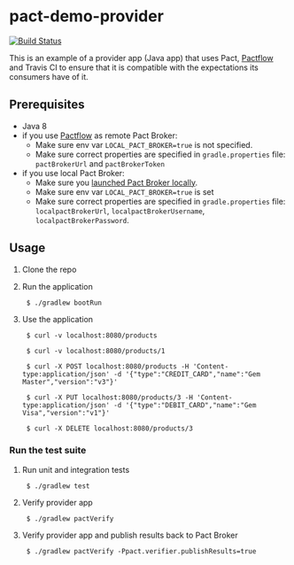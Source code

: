 # pact-demo-provider

[![Build Status](https://travis-ci.com/shilgam/pact-demo-provider.svg?branch=master)](https://travis-ci.com/shilgam/pact-demo-provider)

This is an example of a provider app (Java app) that uses Pact, [Pactflow](https://pactflow.io) and Travis CI to ensure that it is compatible with the expectations its consumers have of it.

## Prerequisites
* Java 8
* if you use [Pactflow](https://pactflow.io) as remote Pact Broker:
    - Make sure env var `LOCAL_PACT_BROKER=true` is not specified.
    - Make sure correct properties are specified in `gradle.properties` file: `pactBrokerUrl` and `pactBrokerToken`
* if you use local Pact Broker:
    - Make sure you [launched Pact Broker locally](https://github.com/shilgam/pact-demo-consumer/blob/master/README.md).
    - Make sure env var `LOCAL_PACT_BROKER=true` is set
    - Make sure correct properties are specified in `gradle.properties` file: `localpactBrokerUrl`, `localpactBrokerUsername`, `localpactBrokerPassword`.


## Usage

1. Clone the repo

1. Run the application

        $ ./gradlew bootRun

1. Use the application

        $ curl -v localhost:8080/products

        $ curl -v localhost:8080/products/1

        $ curl -X POST localhost:8080/products -H 'Content-type:application/json' -d '{"type":"CREDIT_CARD","name":"Gem Master","version":"v3"}'

        $ curl -X PUT localhost:8080/products/3 -H 'Content-type:application/json' -d '{"type":"DEBIT_CARD","name":"Gem Visa","version":"v1"}'

        $ curl -X DELETE localhost:8080/products/3


### Run the test suite

1. Run unit and integration tests

        $ ./gradlew test


1. Verify provider app

        $ ./gradlew pactVerify

1. Verify provider app and publish results back to Pact Broker

        $ ./gradlew pactVerify -Ppact.verifier.publishResults=true
